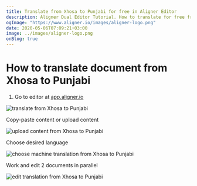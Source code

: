 ```yaml
---
title: Translate from Xhosa to Punjabi for free in Aligner Editor
description: Aligner Dual Editor Tutorial. How to translate for free from Xhosa to Punjabi. Aligner is multilingual document management platform. 
ogImage: "https://www.aligner.io/images/aligner-logo.png"
date: 2020-05-06T07:09:21+03:00
image: ../images/aligner-logo.png
onBlog: true
---
```


# How to translate document from Xhosa to Punjabi

1. Go to editor at [app.aligner.io](https://app.aligner.io "Aligner App web page")

![translate from Xhosa to Punjabi](../aligner-blank-editor.png "translate from Xhosa to Punjabi")

Copy-paste content or upload content

![upload content from Xhosa to Punjabi](../aligner-uploaded-document.png "upload content from Xhosa to Punjabi")

Choose desired language

![choose machine translation from Xhosa to Punjabi](../aligner-language-dropdown.png "choose machine translation from Xhosa to Punjabi")

Work and edit 2 documents in parallel

![edit translation from Xhosa to Punjabi](../aligner-double-sitded-editor.png "edit translation from Xhosa to Punjabi")

